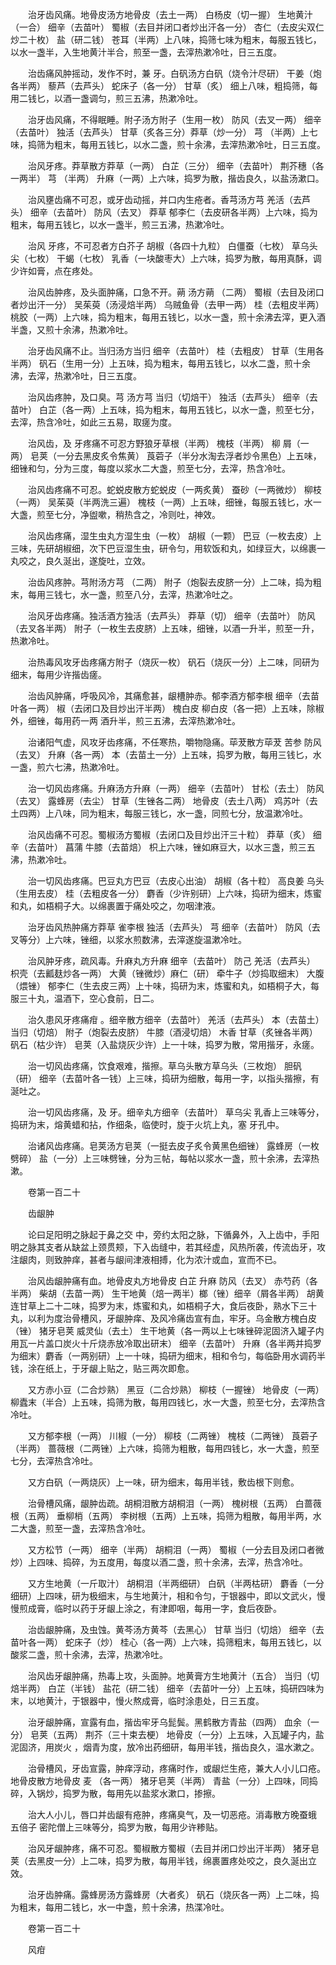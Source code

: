 <!-- { "loadSidebar": true } -->
　　治牙齿风痛。地骨皮汤方地骨皮（去土一两） 白杨皮（切一握） 生地黄汁（一合） 细辛（去苗叶） 蜀椒（去目并闭口者炒出汗各一分） 杏仁（去皮尖双仁炒二十枚） 盐（研二钱） 苍耳（半两）上八味，捣筛七味为粗末，每服五钱匕，以水一盏半，入生地黄汁半合，煎至一盏，去滓热漱冷吐，日三五度。

　　治齿痛风肿摇动，发作不时，兼 牙。白矾汤方白矾（烧令汁尽研） 干姜（炮各半两） 藜芦（去芦头） 蛇床子（各一分） 甘草（炙） 细上八味，粗捣筛，每用二钱匕，以酒一盏调匀，煎三五沸，热漱冷吐。

　　治牙齿风痛，不得眠睡。附子汤方附子（生用一枚） 防风（去叉一两） 细辛（去苗叶） 独活（去芦头） 甘草（炙各三分）莽草（炒一分） 芎 （半两）上七味，捣筛为粗末，每用五钱匕，以水二盏，煎十余沸，去滓热漱冷吐，日三五度。

　　治风牙疼。莽草散方莽草（一两） 白芷（三分） 细辛（去苗叶） 荆芥穗（各一两半） 芎 （半两） 升麻（一两）上六味，捣罗为散，揩齿良久，以盐汤漱口。

　　治风壅齿痛不可忍，或牙齿动摇，并口内生疮者。香芎汤方芎 羌活（去芦头） 细辛（去苗叶） 防风（去叉） 莽草 郁李仁（去皮研各半两）上六味，捣为粗末，每用五钱匕，以水一盏半，煎三五沸，热漱冷吐。

　　治风 牙疼，不可忍者方白芥子 胡椒（各四十九粒） 白僵蚕（七枚） 草乌头尖（七枚） 干蝎（七枚） 乳香（一块酸枣大）上六味，捣罗为散，每用真酥，调少许如膏，点在疼处。

　　治风齿肿疼，及头面肿痛，口急不开。蒴 汤方蒴 （二两） 蜀椒（去目及闭口者炒出汗一分） 吴茱萸（汤浸焙半两） 乌贼鱼骨（去甲一两） 桂（去粗皮半两） 桃胶（一两）上六味，捣为粗末，每用五钱匕，以水一盏，煎十余沸去滓，更入酒半盏，又煎十余沸，热漱冷吐。

　　治牙齿风痛不止。当归汤方当归 细辛（去苗叶） 桂（去粗皮） 甘草（生用各半两） 矾石（生用一分）上五味，捣为粗末，每用五钱匕，以水二盏，煎十余沸，去滓，热漱冷吐，日三五度。

　　治风齿疼肿，及口臭。芎 汤方芎 当归（切焙干） 独活（去芦头） 细辛（去苗叶） 白芷（各一两）上五味，捣为粗末，每用五钱匕，以水一盏，煎至七分，去滓，热含冷吐，如此三五易，取瘥为度。

　　治风齿，及 牙疼痛不可忍方野狼牙草根（半两） 槐枝（半两） 柳 屑（一两） 皂荚（一分去黑皮炙令焦黄） 莨菪子（半分水淘去浮者炒令黑色）上五味，细锉和匀，分为三度，每度以浆水二大盏，煎至七分，去滓，热含冷吐。

　　治风齿疼痛不可忍。蛇蜕皮散方蛇蜕皮（一两炙黄） 蚕砂（一两微炒） 柳枝（一两） 吴茱萸（半两洗三遍） 槐枝（一两）上五味，细锉，每服五钱匕，水一大盏，煎至七分，净盥嗽，稍热含之，冷则吐，神效。

　　治风齿疼痛，湿生虫丸方湿生虫（一枚） 胡椒（一颗） 巴豆（一枚去皮）上三味，先研胡椒细，次下巴豆湿生虫，研令匀，用软饭和丸，如绿豆大，以绵裹一丸咬之，良久涎出，遂旋吐，立效。

　　治齿风疼肿。芎附汤方芎 （二两） 附子（炮裂去皮脐一分）上二味，捣为粗末，每用三钱七，水一盏，煎至八分，去滓，热漱冷吐之。

　　治风牙齿疼痛。独活酒方独活（去芦头） 莽草（切） 细辛（去苗叶） 防风（去叉各半两） 附子（一枚生去皮脐）上五味，细锉，以酒一升半，煎至一升，热漱冷吐。

　　治热毒风攻牙齿疼痛方附子（烧灰一枚） 矾石（烧灰一分）上二味，同研为细末，每用少许揩齿瘥。

　　治齿风肿痛，呼吸风冷，其痛愈甚，龈槽肿赤。郁李酒方郁李根 细辛（去苗叶各一两） 椒（去闭口及目炒出汗半两） 槐白皮 柳白皮（各一把）上五味，除椒外，细锉，每用药一两 酒升半，煎三五沸，去滓热漱冷吐。

　　治诸阳气虚，风攻牙齿疼痛，不任寒热，嚼物隐痛。荜茇散方荜茇 苦参 防风（去叉） 升麻（各一两） 本（去苗土一分）上五味，捣罗为散，每用三钱匕，水一盏，煎六七沸，热漱冷吐。

　　治一切风齿疼痛。升麻汤方升麻（一两） 细辛（去苗叶） 甘松（去土） 防风（去叉） 露蜂房（去尘） 甘草（生锉各二两） 地骨皮（去土八两） 鸡苏叶（去土四两）上八味，同为粗末，每服三钱匕，水一盏，同煎七分，放温漱冷吐。

　　治风齿痛不可忍。蜀椒汤方蜀椒（去闭口及目炒出汗三十粒） 莽草（炙） 细辛（去苗叶） 菖蒲 牛膝（去苗焙） 枳上六味，锉如麻豆大，以水三盏，煎三五沸，热漱冷吐。

　　治一切风齿疼痛。巴豆丸方巴豆（去皮心出油） 胡椒（各十粒） 高良姜 乌头（生用去皮） 桂（去粗皮各一分） 麝香（少许别研）上六味，捣研为细末，炼蜜和丸，如梧桐子大。以绵裹置于痛处咬之，勿咽津液。

　　治牙齿风热肿痛方莽草 雀李根 独活（去芦头） 芎 细辛（去苗叶） 防风（去叉等分）上六味，锉细，以浆水煎数沸，去滓遂旋温漱冷吐。

　　治风肿牙疼，疏风毒。升麻丸方升麻 细辛（去苗叶） 防己 羌活（去芦头） 枳壳（去瓤麸炒各一两） 大黄（锉微炒）麻仁（研） 牵牛子（炒捣取细末） 大腹（煨锉） 郁李仁（生去皮三两）上十味，捣研为末，炼蜜和丸，如梧桐子大，每服三十丸，温酒下，空心食前，日二。

　　治久患风牙疼痛疳 。细辛散方细辛（去苗叶） 羌活（去芦头） 本（去苗土） 当归（切焙） 附子（炮裂去皮脐） 牛膝（酒浸切焙） 木香 甘草（炙锉各半两） 矾石（枯少许） 皂荚（入盐烧灰少许）上一十味，捣罗为散，常用揩牙，永瘥。

　　治一切风齿疼痛，饮食艰难，揩擦。草乌头散方草乌头（三枚炮） 胆矾（研） 细辛（去苗叶各一钱）上三味，捣研为细散，每用一字，以指头揩擦，有涎吐之。

　　治一切风齿疼痛，及 牙。细辛丸方细辛（去苗叶） 草乌尖 乳香上三味等分，捣研为末，熔黄蜡和拈，作细条，临使时，旋于火坑上丸，塞 牙孔中。

　　治诸风齿疼痛。皂荚汤方皂荚（一挺去皮子炙令黄黑色细锉） 露蜂房（一枚劈碎） 盐（一分）上三味劈锉，分为三帖，每帖以浆水一盏，煎十余沸，去滓热漱。

　　卷第一百二十

　　齿龈肿

　　论曰足阳明之脉起于鼻之交 中，旁约太阳之脉，下循鼻外，入上齿中，手阳明之脉其支者从缺盆上颈贯颊，下入齿缝中，若其经虚，风热所袭，传流齿牙，攻注龈肉，则致肿痒，甚者与龈间津液相搏，化为浓汁或血，宣而不已。

　　治风齿龈肿痛有血。地骨皮丸方地骨皮 白芷 升麻 防风（去叉） 赤芍药（各半两） 柴胡（去苗一两） 生干地黄（焙一两半）榔（锉）细辛（屑各半两） 胡黄连甘草上二十二味，捣罗为末，炼蜜和丸，如梧桐子大，食后夜卧，熟水下三十丸，以利为度治骨槽风，牙龈肿痒、及风冷痛齿宣有血，牢牙。乌金散方槐白皮（锉） 猪牙皂荚 威灵仙（去土） 生干地黄（各一两以上七味锉碎泥固济入罐子内用瓦一片盖口炭火十斤烧赤放冷取出研末） 细辛（去苗叶） 升麻（各半两并捣罗为细末）麝香（一两别研）上一十味，捣研为细末，相和令匀，每临卧用水调药半钱，涂在纸上，于牙龈上贴之，贴三两次即愈。

　　又方赤小豆（二合炒熟） 黑豆（二合炒熟） 柳枝（一握锉） 地骨皮（一两） 柳蠹末（半合）上五味，捣筛为散，每用四钱匕，水一大盏，煎至七分，去滓热含冷吐。

　　又方郁李根（一两） 川椒（一分） 柳枝（二两锉） 槐枝（二两锉） 莨菪子（半两） 蔷薇根（二两锉）上六味，捣筛为粗散，每用四钱匕，水一大盏，煎至七分，去滓热含冷吐。

　　又方白矾（一两烧灰）上一味，研为细末，每用半钱，敷齿根下则愈。

　　治骨槽风痛，龈肿齿疏。胡桐泪散方胡桐泪（一两） 槐树根（五两） 白蔷薇根（五两） 垂柳梢（五两） 李树根（五两）上五味，捣筛为粗散，每用半两，水二大盏，煎至一盏，去滓热含冷吐。

　　又方松节（一两） 细辛（半两） 胡桐泪（一两） 蜀椒（一分去目及闭口者微炒）上四味、捣碎，为五度用，每度以酒二盏，煎十余沸，去滓，热含冷吐。

　　又方生地黄（一斤取汁） 胡桐泪（半两细研） 白矾（半两枯研） 麝香（一分细研）上四味，研为极细末，与生地黄汁，相和令匀，于银器中，即以文武火，慢慢煎成膏，临时以药于牙龈上涂之，有津即咽，每用一字，食后夜卧。

　　治齿龈肿痛，及虫蚀。黄芩汤方黄芩（去黑心） 甘草 当归（切焙） 细辛（去苗叶各一两） 蛇床子（炒） 桂心（各一两）上六味，捣筛粗末，每用五钱匕，以酸浆二盏，煎十余沸，去滓，热漱冷吐。

　　治风齿牙龈肿痛，热毒上攻，头面肿。地黄膏方生地黄汁（五合） 当归（切焙半两） 白芷（半钱） 盐花（研二钱） 细辛（去苗叶一分）上五味，捣研四味为末，以地黄汁，于银器中，慢火熬成膏，临时涂患处，日三五度。

　　治牙龈肿痛，宣露有血，揩齿牢牙乌髭鬓。黑鹤散方青盐（四两） 血余（一分） 皂荚（五两） 荆芥（三十束去梗） 地骨皮（一分）上五味，入瓦罐子内，盐泥固济，用炭火 ，烟青为度，放冷出药细研，每用半钱，揩齿良久，温水漱之。

　　治骨槽风，牙齿宣露，肿痒浮动，疼痛时作，或龈烂生疮，兼大人小儿口疮。地骨皮散方地骨皮 麦 （各一两） 猪牙皂荚（半两） 青盐（一分）上四味，同捣碎，入锅炒，捣罗为散，每用先以盐浆水漱口，掺擦。

　　治大人小儿，唇口并齿龈有疮肿，疼痛臭气，及一切恶疮。消毒散方晚蚕蛾 五倍子 密陀僧上三味等分，捣罗为散，每用少许糁贴。

　　治风牙龈肿疼，痛不可忍。蜀椒散方蜀椒（去目并闭口炒出汗半两） 猪牙皂荚（去黑皮一分）上二味，捣罗为散，每用半钱，绵裹置疼处咬之，良久涎出立效。

　　治牙齿肿痛。露蜂房汤方露蜂房（大者炙） 矾石（烧灰各一两）上二味，捣为粗末，每用二钱匕，水一中盏，煎十余沸，热渫冷吐。

　　卷第一百二十

　　风疳

